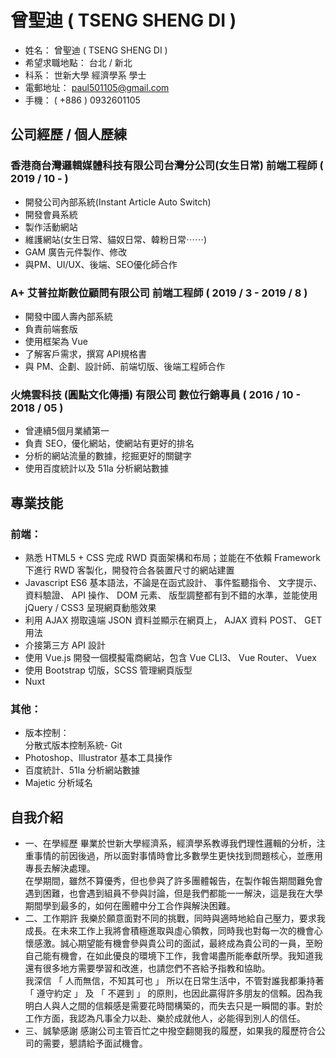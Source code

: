 # 曾聖迪 ( TSENG SHENG DI )

* 姓名： 曾聖迪 ( TSENG SHENG DI )
* 希望求職地點： 台北 / 新北
* 科系： 世新大學 經濟學系 學士
* 電郵地址： paul501105@gmail.com
* 手機： ( +886 ) 0932601105

## 公司經歷 / 個人歷練
### 香港商台灣邏輯媒體科技有限公司台灣分公司(女生日常) 前端工程師 ( 2019 / 10 - )
* 開發公司內部系統(Instant Article Auto Switch)
* 開發會員系統
* 製作活動網站
* 維護網站(女生日常、貓奴日常、韓粉日常⋯⋯)
* GAM 廣告元件製作、修改
* 與PM、UI/UX、後端、SEO優化師合作

### A+ 艾普拉斯數位顧問有限公司 前端工程師 ( 2019 / 3 - 2019 / 8 )
* 開發中國人壽內部系統
* 負責前端套版 
* 使用框架為 Vue 
* 了解客戶需求，撰寫 API規格書
* 與 PM、企劃、設計師、前端切版、後端工程師合作

### 火燒雲科技 (圓點文化傳播) 有限公司 數位行銷專員  ( 2016 / 10 - 2018 / 05 ) 
* 曾連續5個月業績第一
* 負責 SEO，優化網站，使網站有更好的排名
* 分析的網站流量的數據，挖掘更好的關鍵字
* 使用百度統計以及 51la 分析網站數據

## 專業技能
### 前端：
* 熟悉 HTML5 + CSS 完成 RWD 頁面架構和布局；並能在不依賴 Framework 下進行 RWD 客製化，開發符合各裝置尺寸的網站建置
* Javascript ES6 基本語法，不論是在函式設計、 事件監聽指令、 文字提示、 資料驗證、 API 操作、 DOM 元素、 版型調整都有到不錯的水準，並能使用 jQuery / CSS3 呈現網頁動態效果
* 利用 AJAX 撈取遠端 JSON 資料並顯示在網頁上， AJAX 資料 POST、 GET 用法
* 介接第三方 API 設計
* 使用 Vue.js 開發一個模擬電商網站，包含 Vue CLI3、 Vue Router、 Vuex
* 使用 Bootstrap 切版，SCSS 管理網頁版型
* Nuxt

### 其他：
* 版本控制：<br>
  分散式版本控制系統- Git <br>
* Photoshop、Illustrator 基本工具操作
* 百度統計、51la 分析網站數據
* Majetic 分析域名
  
## 自我介紹
* 一、在學經歷
  畢業於世新大學經濟系，經濟學系教導我們理性邏輯的分析，注重事情的前因後過，所以面對事情時會比多數學生更快找到問題核心，並應用專長去解決處理。<br>
  在學期間，雖然不算優秀，但也參與了許多團體報告，在製作報告期間難免會遇到困難，也會遇到組員不參與討論，但是我們都能一一解決，這是我在大學期間學到最多的，如何在團體中分工合作與解決困難。
* 二、工作期許
  我樂於願意面對不同的挑戰，同時與適時地給自己壓力，要求我成長。在未來工作上我將會積極進取與虛心領教，同時我也對每一次的機會心懷感激。誠心期望能有機會參與貴公司的面試，最終成為貴公司的一員，至盼自己能有機會，在如此優良的環境下工作，我會竭盡所能奉獻所學。我知道我還有很多地方需要學習和改進，也請您們不吝給予指教和協助。<br>
  我深信 「 人而無信，不知其可也 」 所以在日常生活中，不管對誰我都秉持著 「 遵守約定 」 及 「 不遲到 」 的原則，也因此贏得許多朋友的信賴。因為我明白人與人之間的信賴感是需要花時間構築的，而失去只是一瞬間的事。對於工作方面，我認為凡事全力以赴、樂於成就他人，必能得到別人的信任。
* 三、誠摯感謝
  感謝公司主管百忙之中撥空翻閱我的履歷，如果我的履歷符合公司的需要，懇請給予面試機會。 






